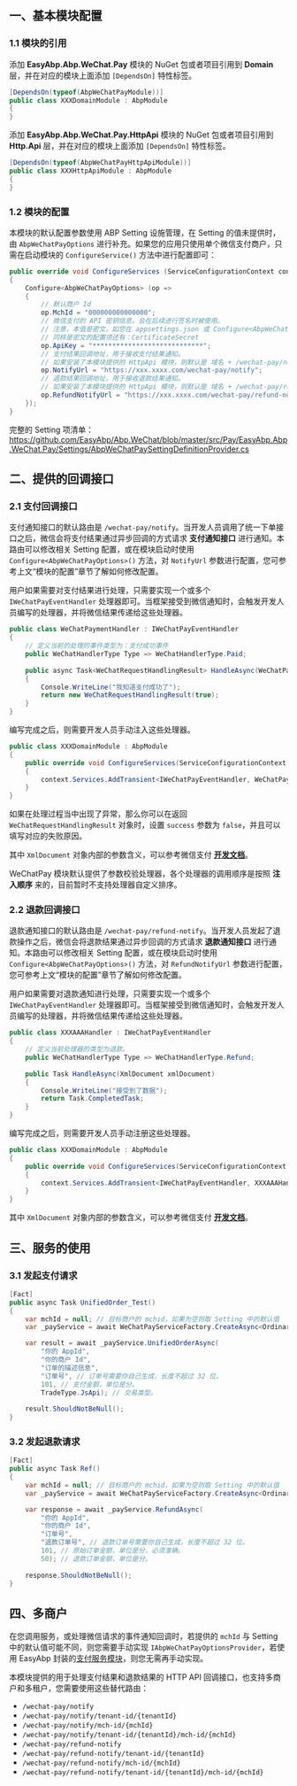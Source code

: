 ## 一、基本模块配置

### 1.1 模块的引用

添加 **EasyAbp.Abp.WeChat.Pay** 模块的 NuGet 包或者项目引用到 **Domain** 层，并在对应的模块上面添加 `[DependsOn]` 特性标签。

```csharp
[DependsOn(typeof(AbpWeChatPayModule))]
public class XXXDomainModule : AbpModule
{
}
```

添加 **EasyAbp.Abp.WeChat.Pay.HttpApi** 模块的 NuGet 包或者项目引用到 **Http.Api** 层，并在对应的模块上面添加 `[DependsOn]` 特性标签。

```csharp
[DependsOn(typeof(AbpWeChatPayHttpApiModule))]
public class XXXHttpApiModule : AbpModule
{
}
```

### 1.2 模块的配置

本模块的默认配置参数使用 ABP Setting 设施管理，在 Setting 的值未提供时，由 `AbpWeChatPayOptions` 进行补充。如果您的应用只使用单个微信支付商户，只需在启动模块的 `ConfigureService()` 方法中进行配置即可：

```csharp
public override void ConfigureServices (ServiceConfigurationContext context) 
{
    Configure<AbpWeChatPayOptions> (op => 
    {
        // 默认商户 Id
        op.MchId = "000000000000000";
        // 微信支付的 API 密钥信息，会在后续进行签名时被使用。
        // 注意，本值是密文，如您在 appsettings.json 或 Configure<AbpWeChatPayOptions> 中设置本值，须自行根据加密后填入，参考：https://docs.abp.io/en/abp/latest/String-Encryption
        // 同样是密文的配置项还有：CertificateSecret
        op.ApiKey = "****************************";
        // 支付结果回调地址，用于接收支付结果通知。
        // 如果安装了本模块提供的 HttpApi 模块，则默认是 域名 + /wechat-pay/notify 路由。
        op.NotifyUrl = "https://xxx.xxxx.com/wechat-pay/notify";
        // 退款结果回调地址，用于接收退款结果通知。
        // 如果安装了本模块提供的 HttpApi 模块，则默认是 域名 + /wechat-pay/refund-notify 路由。
        op.RefundNotifyUrl = "https://xxx.xxxx.com/wechat-pay/refund-notify";
    });
}
```

完整的 Setting 项清单：https://github.com/EasyAbp/Abp.WeChat/blob/master/src/Pay/EasyAbp.Abp.WeChat.Pay/Settings/AbpWeChatPaySettingDefinitionProvider.cs

## 二、提供的回调接口

### 2.1 支付回调接口

支付通知接口的默认路由是 `/wechat-pay/notify`。当开发人员调用了统一下单接口之后，微信会将支付结果通过异步回调的方式请求 **支付通知接口** 进行通知。本路由可以修改相关 Setting 配置，或在模块启动时使用 `Configure<AbpWeChatPayOptions>()` 方法，对 `NotifyUrl` 参数进行配置，您可参考上文“模块的配置”章节了解如何修改配置。

用户如果需要对支付结果进行处理，只需要实现一个或多个 `IWeChatPayEventHandler` 处理器即可。当框架接受到微信通知时，会触发开发人员编写的处理器，并将微信结果传递给这些处理器。

```csharp
public class WeChatPaymentHandler : IWeChatPayEventHandler
{
    // 定义当前的处理的事件类型为：支付成功事件
    public WeChatHandlerType Type => WeChatHandlerType.Paid;
  
    public async Task<WeChatRequestHandlingResult> HandleAsync(WeChatPayEventModel model)
    {
        Console.WriteLine("我知道支付成功了");
        return new WeChatRequestHandlingResult(true);
    }
}
```

编写完成之后，则需要开发人员手动注入这些处理器。

```csharp
public class XXXDomainModule : AbpModule
{
    public override void ConfigureServices(ServiceConfigurationContext context)
    {
        context.Services.AddTransient<IWeChatPayEventHandler, WeChatPaymentHandler>();
    }
}
```

如果在处理过程当中出现了异常，那么你可以在返回 `WeChatRequestHandlingResult` 对象时，设置 `success` 参数为 `false`，并且可以填写对应的失败原因。

其中 `XmlDocument` 对象内部的参数含义，可以参考微信支付 **[开发文档](https://pay.weixin.qq.com/wiki/doc/api/jsapi.php?chapter=9_7&index=8)**。

WeChatPay 模块默认提供了参数校验处理器，各个处理器的调用顺序是按照 **注入顺序** 来的，目前暂时不支持处理器自定义排序。

### 2.2 退款回调接口

退款通知接口的默认路由是 `/wechat-pay/refund-notify`。当开发人员发起了退款操作之后，微信会将退款结果通过异步回调的方式请求 **退款通知接口** 进行通知。本路由可以修改相关 Setting 配置，或在模块启动时使用 `Configure<AbpWeChatPayOptions>()` 方法，对 `RefundNotifyUrl` 参数进行配置，您可参考上文“模块的配置”章节了解如何修改配置。

用户如果需要对退款通知进行处理，只需要实现一个或多个 `IWeChatPayEventHandler` 处理器即可。当框架接受到微信通知时，会触发开发人员编写的处理器，并将微信结果传递给这些处理器。

```csharp
public class XXXAAAHandler : IWeChatPayEventHandler
{
    // 定义当前处理器的类型为退款。
    public WeChatHandlerType Type => WeChatHandlerType.Refund;
  
    public Task HandleAsync(XmlDocument xmlDocument)
    {
        Console.WriteLine("接受到了数据");
        return Task.CompletedTask;
    }
}
```

编写完成之后，则需要开发人员手动注册这些处理器。

```csharp
public class XXXDomainModule : AbpModule
{
    public override void ConfigureServices(ServiceConfigurationContext context)
    {
        context.Services.AddTransient<IWeChatPayEventHandler, XXXAAAHandler>();
    }
}
```

其中 `XmlDocument` 对象内部的参数含义，可以参考微信支付 **[开发文档](https://pay.weixin.qq.com/wiki/doc/api/jsapi.php?chapter=9_16&index=10)**。

## 三、服务的使用

### 3.1 发起支付请求

```csharp
[Fact]
public async Task UnifiedOrder_Test()
{
    var mchId = null; // 目标商户的 mchid，如果为空则取 Setting 中的默认值
    var _payService = await WeChatPayServiceFactory.CreateAsync<OrdinaryMerchantPayWeService>(mchId);

    var result = await _payService.UnifiedOrderAsync(
        "你的 AppId",
        "你的商户 Id",
        "订单的描述信息",
        "订单号", // 订单号需要你自己生成，长度不超过 32 位。
        101, // 支付金额，单位是分。
        TradeType.JsApi); // 交易类型。
    
    result.ShouldNotBeNull();
}
```

### 3.2 发起退款请求

```csharp
[Fact]
public async Task Ref()
{
    var mchId = null; // 目标商户的 mchid，如果为空则取 Setting 中的默认值
    var _payService = await WeChatPayServiceFactory.CreateAsync<OrdinaryMerchantPayWeService>(mchId);

    var response = await _payService.RefundAsync(
        "你的 AppId",
        "你的商户 Id",
        "订单号",
        "退款订单号", // 退款订单号需要你自己生成，长度不超过 32 位。
        101, // 原始订单金额，单位是分，必须准确。
        50); // 退款订单金额，单位是分。
    
    response.ShouldNotBeNull();
}
```

## 四、多商户

在您调用服务，或处理微信请求的事件通知回调时，若提供的 `mchId` 与 Setting 中的默认值可能不同，则您需要手动实现 `IAbpWeChatPayOptionsProvider`，若使用 EasyAbp 封装的[支付服务模块](https://github.com/EasyAbp/PaymentService)，则您无需再手动实现。

本模块提供的用于处理支付结果和退款结果的 HTTP API 回调接口，也支持多商户和多租户，您需要使用这些替代路由：
  * `/wechat-pay/notify`
  * `/wechat-pay/notify/tenant-id/{tenantId}`
  * `/wechat-pay/notify/mch-id/{mchId}`
  * `/wechat-pay/notify/tenant-id/{tenantId}/mch-id/{mchId}`
  * `/wechat-pay/refund-notify`
  * `/wechat-pay/refund-notify/tenant-id/{tenantId}`
  * `/wechat-pay/refund-notify/mch-id/{mchId}`
  * `/wechat-pay/refund-notify/tenant-id/{tenantId}/mch-id/{mchId}`
